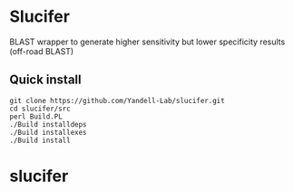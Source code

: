 # Slucifer
BLAST wrapper to generate higher sensitivity but lower specificity results (off-road BLAST)

## Quick install
```
git clone https://github.com/Yandell-Lab/slucifer.git
cd slucifer/src
perl Build.PL
./Build installdeps
./Build installexes
./Build install
```

# slucifer

